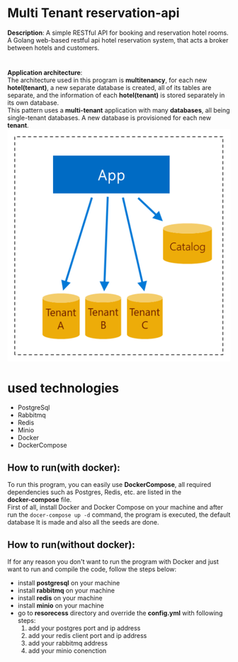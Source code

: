 # Multi Tenant reservation-api

**Description**:   A simple RESTful API for booking and reservation hotel rooms. <br>
A Golang web-based restful api hotel reservation system, that acts a broker between hotels and customers.
# 

**Application architecture**:<br>
The architecture used in this program is **multitenancy**, for each new **hotel(tenant)**, a new separate database is created, all of its tables are separate, and the information of each **hotel(tenant)** is stored separately in its own database. <br>
This pattern uses a **multi-tenant** application with many **databases**, all being single-tenant databases. A new database is provisioned for each new **tenant**.
<br>
<img src="https://github.com/RezaEskandarii/repository-images/blob/master/saas-multi-tenant-app-database-per-tenant-13.png"> <br>
# used technologies
- PostgreSql
- Rabbitmq
- Redis
- Minio 
- Docker
- DockerCompose
## How to run(with docker):
To run this program, you can easily use **DockerCompose**, all required dependencies such as Postgres, Redis, etc. are listed in the <br> **docker-compose** file.<br>
First of all, install Docker and Docker Compose on your machine and after run the `docer-compose up -d` command, the program is executed, the default database It is made and also all the seeds are done.
## How to run(without docker):
If for any reason you don't want to run the program with Docker and just want to run and compile the code, follow the steps below:
- install **postgresql** on your machine
- install **rabbitmq** on your machine
- install **redis** on your machine
- install **minio** on your machine
- go to **resorecess** directory and override the **config.yml** with following steps:
  1. add your postgres port and ip address
  2. add your redis client port and ip address
  3. add your rabbitmq address
  4. add your minio conenction
